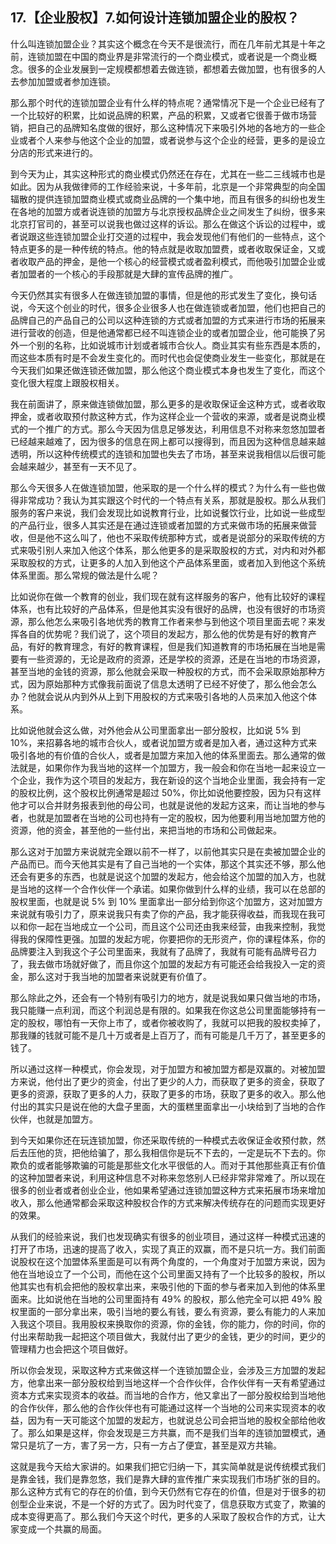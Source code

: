 ## 17.【企业股权】7.如何设计连锁加盟企业的股权？
什么叫连锁加盟企业？其实这个概念在今天不是很流行，而在几年前尤其是十年之前，连锁加盟在中国的商业界是非常流行的一个商业模式，或者说是一个商业概念。很多的企业发展到一定规模都想着去做连锁，都想着去做加盟，也有很多的人去参加加盟或者参加连锁。


那么那个时代的连锁加盟企业有什么样的特点呢？通常情况下是一个企业已经有了一个比较好的积累，比如说品牌的积累，产品的积累，又或者它很善于做市场营销，把自己的品牌知名度做的很好，那么这种情况下来吸引外地的各地方的一些企业或者个人来参与他这个企业的加盟，或者说参与这个企业的经营，更多的是设立分店的形式来进行的。


到今天为止，其实这种形式的商业模式仍然还在存在，尤其在一些二三线城市也是如此。因为从我做律师的工作经验来说，十多年前，北京是一个非常典型的向全国辐散的提供连锁加盟商业模式或商业品牌的一个集中地，而且有很多的纠纷也发生在各地的加盟方或者说连锁的加盟方与北京授权品牌企业之间发生了纠纷，很多来北京打官司的，甚至可以说我也做过这样的诉讼。那么在做这个诉讼的过程中，或者说跟这些连锁加盟企业打交道的过程中，我会发现他们有他们的一些特点，这个特点更多的是一种传统的特点。他的特点就是收取加盟费，或者收取保证金，又或者收取产品的押金，是他一个核心的经营模式或者盈利模式，而他吸引加盟企业或者加盟者的一个核心的手段那就是大肆的宣传品牌的推广。


今天仍然其实有很多人在做连锁加盟的事情，但是他的形式发生了变化，换句话说，今天这个创业的时代，很多企业很多人也在做连锁或者加盟，他们也把自己的品牌自己的产品自己的公司以这种连锁的方式或者加盟的方式来进行市场的拓展来进行营收的创造，但是他通常都已经不叫连锁企业的或者加盟企业，他可能换了另外一个别的名称，比如说城市计划或者城市合伙人。商业其实有些东西是本质的，而这些本质有时是不会发生变化的。而时代也会促使商业发生一些变化，那就是在今天我们如果还做连锁还做加盟，那么他这个商业模式本身也发生了变化，而这个变化很大程度上跟股权相关。


我在前面讲了，原来做连锁做加盟，那么更多的是收取保证金这种方式，或者收取押金，或者收取预付款这种方式，作为这样企业一个营收的来源，或者是说商业模式的一个推广的方式。那么今天因为信息足够发达，利用信息不对称来忽悠加盟者已经越来越难了，因为很多的信息在网上都可以搜得到，而且因为这种信息越来越透明，所以这种传统模式的连锁和加盟也失去了市场，甚至来说我相信以后很可能会越来越少，甚至有一天不见了。


那么今天很多人在做连锁加盟，他采取的是一个什么样的模式？为什么有一些也做得非常成功？我认为其实跟这个时代的一个特点有关系，那就是股权。那么从我们服务的客户来说，我们会发现比如说教育行业，比如说餐饮行业，比如说一些成型的产品行业，很多人其实还是在通过连锁或者加盟的方式来做市场的拓展来做营收，但是他不这么叫了，他也不采取传统那种方式，或者是说部分的采取传统的方式来吸引别人来加入他这个体系，那么他更多的是采取股权的方式，对内和对外都采取股权的方式，让更多的人加入到他这个产品体系里面，或者加入到他这个系统体系里面。那么常规的做法是什么呢？


比如说你在做一个教育的创业，我们现在就有这样服务的客户，他有比较好的课程体系，也有比较好的产品体系，但是他其实没有很好的品牌，也没有很好的市场资源，那么他怎么来吸引各地优秀的教育工作者来参与到他这个项目里面去呢？来发挥各自的优势呢？我们说了，这个项目的发起方，那么他的优势是有好的教育产品，有好的教育理念，有好的教育课程，但是我们知道教育的市场拓展在当地是需要有一些资源的，无论是政府的资源，还是学校的资源，还是在当地的市场资源，甚至当地的金钱的资源，那么他就会采取一种股权的方式，而不会采取原始那种方式，因为原始那种方式像我前面说了信息太透明了已经不好使了，那么他会怎么办？他就会说从内到外从上到下用股权的方式来吸引各地的人员来加入他这个体系。


比如说他就会这么做，对外他会从公司里面拿出一部分股权，比如说 5% 到 10%，来招募各地的城市合伙人，或者说加盟方或者是加入者，通过这种方式来吸引各地的有价值的合伙人，或者是加盟方来加入他的体系里面去。那么通常的做法就是，如果你作为我当地的这样一个加盟方，我一般会和你在当地一起来设立一个企业，我作为这个项目的发起方，我在新设的这个当地企业里面，我会持有一定的股权比例，这个股权比例通常是超过 50%，你比如说他要控股，因为只有这样他才可以合并财务报表到他的母公司，也就是说他的发起方这来，而让当地的参与者，也就是加盟者在当地的公司也持有一定的股权，因为他要利用当地加盟方他的资源，他的资金，甚至他的一些付出，来把当地的市场和公司做起来。


那么这对于加盟方来说就完全跟以前不一样了，以前他其实只是在卖被加盟企业的产品而已。而今天他其实是有了自己当地的一个实体，那这个其实还不够，那么他还会有更多的东西，也就是说这个加盟的发起方，他会给这个加盟的加入方，也就是当地的这样一个合作伙伴一个承诺。如果你做到什么样的业绩，我可以在总部的股权里面，也就是说 5% 到 10% 里面拿出一部分给到你这个加盟方，这对加盟方来说就有吸引力了，原来说我只有卖了你的产品，我才能获得收益，而我现在我可以和你一起在当地成立一个公司，而且这个公司还由我来经营，由我来控制，我觉得我的保障性更强。加盟的发起方呢，你要把你的无形资产，你的课程体系，你的品牌要注入到我这个子公司里面来，我就有了品牌了，我就有可能有品牌号召力了，我去做市场就好做了，而且你这个加盟的发起方有可能还会给我投入一定的资金，那么这对于我当地的加盟者来说就更有价值了。


那么除此之外，还会有一个特别有吸引力的地方，就是说我如果只做当地的市场，我只能赚一点利润，而这个利润总是有限的。如果我在你这总公司里面能够持有一定的股权，哪怕有一天你上市了，或者你被收购了，我就可以把我的股权卖掉了，那我赚的钱就可能不是几十万或者是上百万了，而有可能是几千万了，甚至更多的钱了。


所以通过这样一种模式，你会发现，对于加盟方和被加盟方都是双赢的。对被加盟方来说，他付出了更少的资金，付出了更少的人力，而获取了更多的资金，获取了更多的资源，获取了更多的人力，获取了更多的市场，获取了更多的收入。那么他付出的其实只是说在他的大盘子里面，大的蛋糕里面拿出一小块给到了当地的合作伙伴，也就是加盟方。


到今天如果你还在玩连锁加盟，你还采取传统的一种模式去收保证金收预付款，然后去压他的货，把他给骗了，那么我相信你是玩不下去的，一定是玩不下去的。你欺负的或者能够欺骗的可能是那些文化水平很低的人。而对于其他那些真正有价值的这种加盟者来说，利用这种信息不对称来忽悠别人已经非常非常难了。所以现在很多的创业者或者创业企业，他如果希望通过连锁加盟这种方式来拓展市场来增加收入，那么他通常都会采取这种股权合作的方式来解决传统存在的问题而实现更好的效果。


从我们的经验来说，我们也发现确实有很多的创业项目，通过这样一种模式迅速的打开了市场，迅速的提高了收入，实现了真正的双赢，而不是只坑一方。我们前面说股权在这个加盟体系里面是可以有两个角度的，一个角度对于加盟方来说，因为他在当地设立了一个公司，而他在这个公司里面又持有了一个比较多的股权，所以他其实也有机会把他的股权拿出来，来吸引他的下面的参与者来加入到他的体系里面来。比如说他在当地的公司里面持有 49% 的股权，那么他完全可以把 49% 股权里面的一部分拿出来，吸引当地的要么有钱，要么有资源，要么有能力的人来加入我这个项目。我用股权来换取你的资源，你的金钱，你的能力，你的时间，你的付出来帮助我一起把这个项目做大，我就付出了更少的金钱，更少的时间，更少的管理精力也会把这个项目做好。


所以你会发现，采取这种方式来做这样一个连锁加盟企业，会涉及三方加盟的发起方，他拿出来一部分股权给到当地这样一个合作伙伴，合作伙伴有一天有希望通过资本方式来实现资本的收益。而当地的合作方，他又拿出了一部分股权给到当地他的合作伙伴，那么他的合作伙伴也有可能通过这样一个当地的公司来实现资本的收益，因为有一天可能这个加盟的发起方，也就说总公司会把当地的股权全部给他收了。那么如果是这样，你会发现是三方共赢，而不是我们当年的连锁加盟模式，通常只是坑了一方，害了另一方，只有一方占了便宜，甚至是双方共输。


这就是我今天给大家讲的。如果我们把它归纳一下，其实简单就是说传统模式我们是靠金钱，我们是靠忽悠，我们是靠大肆的宣传推广来实现我们市场扩张的目的。那么这种方式有它的存在的价值，到今天仍然有它存在的价值，但是对于很多的初创型企业来说，不是一个好的方式了。因为时代变了，信息获取方式变了，欺骗的成本变得更高了。那么我们今天这个时代，更多的人采取了股权合作的方式，让大家变成一个共赢的局面。

